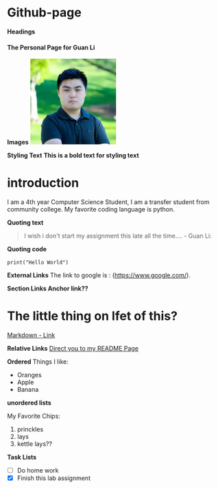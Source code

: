 # Github-page

**Headings**
#### The Personal Page for Guan Li

**Images**
![This is an image of me](profile.jfif)

**Styling Text**
**This is a bold text for styling text**

# introduction
I am a 4th year Computer Science Student, I am a transfer student from community college. My favorite coding language is python.

**Quoting text**
>I wish i don't start my assignment this late all the time.... - Guan Li:

**Quoting code**
```
print("Hello World")
```

**External Links**
The link to google is : (https://www.google.com/).


**Section Links Anchor link??**
# The little thing on lfet of this?
[Markdown - Link](#Github-page)

**Relative Links**
[Direct you to my README Page](README.md)

**Ordered**
Things I like:
- Oranges
- Apple
- Banana

**unordered lists**

My Favorite Chips:

1. princkles
2. lays
3. kettle lays??

**Task Lists**
- [ ] Do home work
- [x] Finish this lab assignment